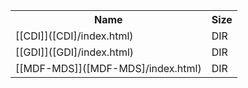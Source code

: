 <table>
<tr><th>Name</th><th>Size</th></tr>
<tr><td>
[[CDI]]([CDI]/index.html)
</td><td>DIR</td></tr>
<tr><td>
[[GDI]]([GDI]/index.html)
</td><td>DIR</td></tr>
<tr><td>
[[MDF-MDS]]([MDF-MDS]/index.html)
</td><td>DIR</td></tr>
</table>
